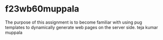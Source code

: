 # f23wb60muppala
The purpose of this assignment is to become familiar with using pug templates to dynamically generate web pages on the server side.
teja kumar muppala
